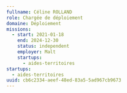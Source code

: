 ```yaml
---
fullname: Céline ROLLAND
role: Chargée de déploiement
domaine: Déploiement
missions:
  - start: 2021-01-18
    end: 2024-12-30
    status: independent
    employer: Malt
    startups:
      - aides-territoires
startups:
  - aides-territoires
uuid: cb6c2334-aeef-48ed-83a5-5ad967cb9673
---
```

